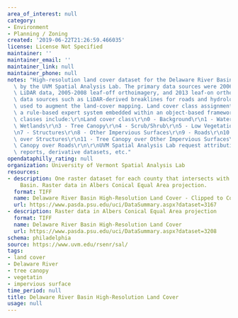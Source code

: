 ```yaml
---
area_of_interest: null
category: 
- Environment
- Planning / Zoning
created: '2019-06-22T21:26:59.466035'
license: License Not Specified
maintainer: ''
maintainer_email: ''
maintainer_link: null
maintainer_phone: null
notes: "High-resolution land cover dataset for the Delaware River Basin developed\
  \ by the UVM Spatial Analysis Lab. The primary data sources were 2006-2008 leaf-off\
  \ LiDAR data, 2005-2008 leaf-off orthoimagery, and 2013 leaf-on orthoimagery. Ancillary\
  \ data sources such as LiDAR-derived breaklines for roads and hydrology were also\
  \ used to augment the land-cover mapping. Land cover class assignment was done using\
  \ a rule-based expert system embedded within an object-based framework. Land cover\
  \ classes include:\r\nLand cover class\r\n0 - Background\r\n1 - Water\r\n2 - Emergent\
  \ Wetlands\r\n3 - Tree Canopy\r\n4 - Scrub/Shrub\r\n5 - Low Vegetation\r\n6 - Barren\r\
  \n7 - Structures\r\n8 - Other Impervious Surfaces\r\n9 - Roads\r\n10 - Tree Canopy\
  \ over Structures\r\n11 - Tree Canopy over Other Impervious Surfaces\r\n12 - Tree\
  \ Canopy over Roads\r\n\r\nUVM Spatial Analysis Lab request attribution in any publications,\
  \ reports, derivative datasets, etc."
opendataphilly_rating: null
organization: University of Vermont Spatial Analysis Lab
resources:
- description: One raster dataset for each county that intersects with Delaware River
    Basin. Raster data in Albers Conical Equal Area projection.
  format: TIFF
  name: Delaware River Basin High-Resolution Land Cover - Clipped to Counties
  url: https://www.pasda.psu.edu/uci/DataSummary.aspx?dataset=3167
- description: Raster data in Albers Conical Equal Area projection
  format: TIFF
  name: Delaware River Basin High-Resolution Land Cover
  url: https://www.pasda.psu.edu/uci/DataSummary.aspx?dataset=3208
schema: philadelphia
source: https://www.uvm.edu/rsenr/sal/
tags: 
- land cover
- Delaware River
- tree canopy
- vegetatin
- impervious surface
time_period: null
title: Delaware River Basin High-Resolution Land Cover
usage: null
---
```

